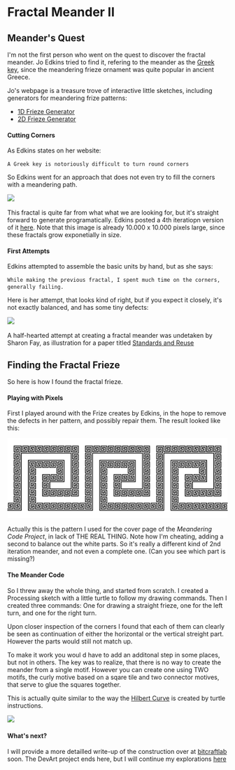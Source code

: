 Fractal Meander II
==================

## Meander's Quest

I'm not the first person who went on the quest to discover the fractal meander.
Jo Edkins tried to find it, refering to the meander as the [Greek key](http://en.wikipedia.org/wiki/Greek_key_%28art%29), since the meandering frieze ornament was quite popular in ancient Greece.

Jo's webpage is a treasure trove of interactive little sketches, including generators for meandering frize patterns:

* [1D Frieze Generator](http://gwydir.demon.co.uk/jo/greekkey/compare.htm)
* [2D Frieze Generator](http://gwydir.demon.co.uk/jo/greekkey/plane.htm)

#### Cutting Corners

As Edkins states on her website: 

    A Greek key is notoriously difficult to turn round corners
    
So Edkins went for an approach that does not even try to fill the corners with a meandering path.

![](http://gwydir.demon.co.uk/jo/greekkey/fractal2.gif)

This fractal is quite far from what what we are looking for, but it's straight forward to generate programatically. Edkins posted a 4th iteratiopn version of it [here](http://gwydir.demon.co.uk/jo/greekkey/fractal4.gif).
Note that this image is already 10.000 x 10.000 pixels large, since these fractals grow exponetially in size.

#### First Attempts

Edkins attempted to assemble the basic units by hand, but as she says:
    
    While making the previous fractal, I spent much time on the corners, generally failing.
    
Here is her attempt, that looks kind of right, but if you expect it closely, it's not exactly balanced, and has some tiny defects:

![](http://gwydir.demon.co.uk/jo/greekkey/gen2.gif)

A half-hearted attempt at creating a fractal meander was undetaken by Sharon Fay, as illustration for a paper titled [Standards and Reuse](http://www.ibm.com/developerworks/rational/library/2277.html)


## Finding the Fractal Frieze  

So here is how I found the fractal frieze.

#### Playing with Pixels

First I played around with the Frize creates by Edkins, in the hope to remove the defects in her pattern, and possibly repair them.
The result looked like this:

![](../project_images/experiments/fractal/handcrafted-fractal-meander.gif)

Actually this is the pattern I used for the cover page of the *Meandering Code Project*, in lack of THE REAL THING. Note how I'm cheating, adding a second to balance out the white parts. So it's really a different kind of 2nd iteration meander, and not even a complete one. (Can you see which part is missing?)	

#### The Meander Code

So I threw away the whole thing, and started from scratch.
I created a Processing sketch with a little turtle to follow my drawing commands.
Then I created three commands: One for drawing a straight frieze, one for the left turn, and one for the right turn.

Upon closer inspection of the corners I found that each of them can clearly be seen as continuation of either the horizontal or the vertical streight part.
However the parts would still not match up.

To make it work you woul	d have to add an additonal step in some places, but not in others.
The key was to realize, that there is no way to create the meander from a single motif.
However you can create one using TWO motifs, the curly motive based on a sqare tile and two  connector motives, that serve to glue the squares together.

This is actually quite similar to the way the [Hilbert Curve](http://en.wikipedia.org/wiki/Hilbert_curve) is created by turtle instructions.

![](http://www.fractalcurves.com/images/Hilbert_process.jpg)

#### What's next?

I will provide a more detailled write-up of the construction over at [bitcraftlab](http://www.bitcraftlab.com) soon. 
The DevArt project ends here, but I will continue my explorations [here](http://github.com/bitcraftlab/meandering-code)












